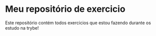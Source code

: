 # Meu repositório de exercicio

Este repositório contém todos exercicios que estou fazendo durante os estudo na trybe!
